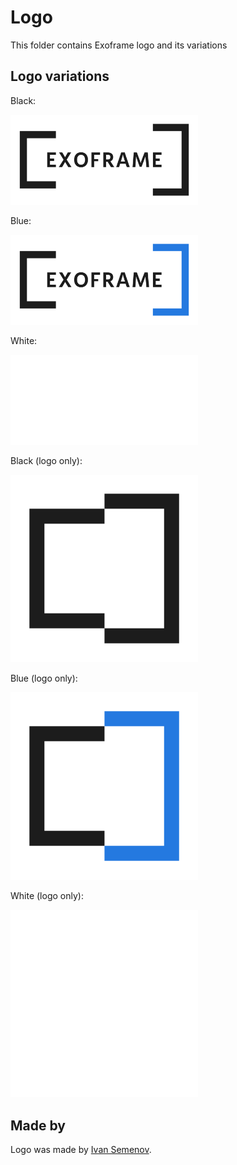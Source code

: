 # Logo

This folder contains Exoframe logo and its variations

## Logo variations

Black:

<img alt="Exoframe" src="./svg/exo_black.svg" width="300">

Blue:

<img alt="Exoframe" src="./svg/exo_blue.svg" width="300">

White:

<img alt="Exoframe" src="./svg/exo_white.svg" width="300">

Black (logo only):

<img alt="Exoframe" src="./svg/logo_black.svg" width="300">

Blue (logo only):

<img alt="Exoframe" src="./svg/logo_blue.svg" width="300">

White (logo only):

<img alt="Exoframe" src="./svg/logo_white.svg" width="300">

## Made by

Logo was made by [Ivan Semenov](https://www.behance.net/ivan_semenov).
